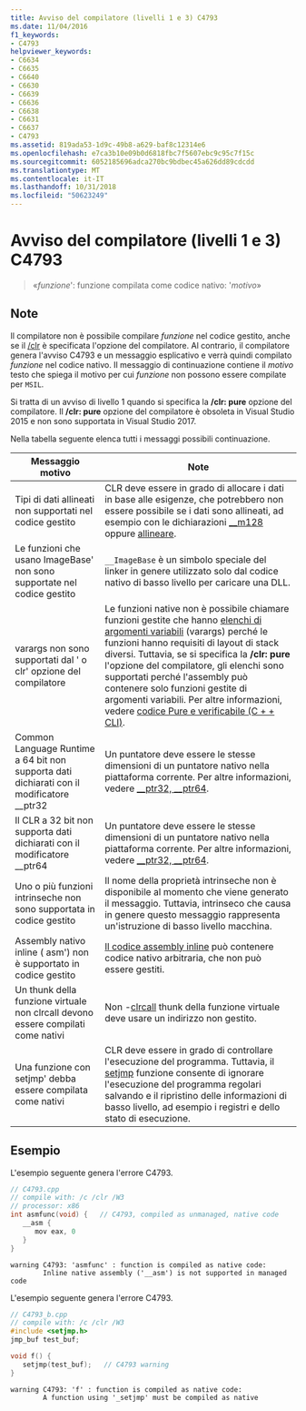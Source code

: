 ```yaml
---
title: Avviso del compilatore (livelli 1 e 3) C4793
ms.date: 11/04/2016
f1_keywords:
- C4793
helpviewer_keywords:
- C6634
- C6635
- C6640
- C6630
- C6639
- C6636
- C6638
- C6631
- C6637
- C4793
ms.assetid: 819ada53-1d9c-49b8-a629-baf8c12314e6
ms.openlocfilehash: e7ca3b10e09b0d6818fbc7f5607ebc9c95c7f15c
ms.sourcegitcommit: 6052185696adca270bc9bdbec45a626dd89cdcdd
ms.translationtype: MT
ms.contentlocale: it-IT
ms.lasthandoff: 10/31/2018
ms.locfileid: "50623249"
---
```

# <a name="compiler-warning-level-1-and-3-c4793"></a>Avviso del compilatore (livelli 1 e 3) C4793

> «*funzione*': funzione compilata come codice nativo: '*motivo*»

## <a name="remarks"></a>Note

Il compilatore non è possibile compilare *funzione* nel codice gestito, anche se il [/clr](../../build/reference/clr-common-language-runtime-compilation.md) è specificata l'opzione del compilatore. Al contrario, il compilatore genera l'avviso C4793 e un messaggio esplicativo e verrà quindi compilato *funzione* nel codice nativo. Il messaggio di continuazione contiene il *motivo* testo che spiega il motivo per cui *funzione* non possono essere compilate per `MSIL`.

Si tratta di un avviso di livello 1 quando si specifica la **/clr: pure** opzione del compilatore.  Il **/clr: pure** opzione del compilatore è obsoleta in Visual Studio 2015 e non sono supportata in Visual Studio 2017.

Nella tabella seguente elenca tutti i messaggi possibili continuazione.

|Messaggio motivo|Note|
|--------------------|-------------|
|Tipi di dati allineati non supportati nel codice gestito|CLR deve essere in grado di allocare i dati in base alle esigenze, che potrebbero non essere possibile se i dati sono allineati, ad esempio con le dichiarazioni [__m128](../../cpp/m128.md) oppure [allineare](../../cpp/align-cpp.md).|
|Le funzioni che usano ImageBase' non sono supportate nel codice gestito|`__ImageBase` è un simbolo speciale del linker in genere utilizzato solo dal codice nativo di basso livello per caricare una DLL.|
|varargs non sono supportati dal ' o clr' opzione del compilatore|Le funzioni native non è possibile chiamare funzioni gestite che hanno [elenchi di argomenti variabili](../../cpp/functions-with-variable-argument-lists-cpp.md) (varargs) perché le funzioni hanno requisiti di layout di stack diversi. Tuttavia, se si specifica la **/clr: pure** l'opzione del compilatore, gli elenchi sono supportati perché l'assembly può contenere solo funzioni gestite di argomenti variabili. Per altre informazioni, vedere [codice Pure e verificabile (C + + CLI)](../../dotnet/pure-and-verifiable-code-cpp-cli.md).|
|Common Language Runtime a 64 bit non supporta dati dichiarati con il modificatore __ptr32|Un puntatore deve essere le stesse dimensioni di un puntatore nativo nella piattaforma corrente. Per altre informazioni, vedere [__ptr32, \__ptr64](../../cpp/ptr32-ptr64.md).|
|Il CLR a 32 bit non supporta dati dichiarati con il modificatore __ptr64|Un puntatore deve essere le stesse dimensioni di un puntatore nativo nella piattaforma corrente. Per altre informazioni, vedere [__ptr32, \__ptr64](../../cpp/ptr32-ptr64.md).|
|Uno o più funzioni intrinseche non sono supportata in codice gestito|Il nome della proprietà intrinseche non è disponibile al momento che viene generato il messaggio. Tuttavia, intrinseco che causa in genere questo messaggio rappresenta un'istruzione di basso livello macchina.|
|Assembly nativo inline ( asm') non è supportato in codice gestito|[Il codice assembly inline](../../assembler/inline/asm.md) può contenere codice nativo arbitraria, che non può essere gestiti.|
|Un thunk della funzione virtuale non clrcall devono essere compilati come nativi|Non -[clrcall](../../cpp/clrcall.md) thunk della funzione virtuale deve usare un indirizzo non gestito.|
|Una funzione con setjmp' debba essere compilata come nativi|CLR deve essere in grado di controllare l'esecuzione del programma. Tuttavia, il [setjmp](../../cpp/using-setjmp-longjmp.md) funzione consente di ignorare l'esecuzione del programma regolari salvando e il ripristino delle informazioni di basso livello, ad esempio i registri e dello stato di esecuzione.|

## <a name="example"></a>Esempio

L'esempio seguente genera l'errore C4793.

```cpp
// C4793.cpp
// compile with: /c /clr /W3
// processor: x86
int asmfunc(void) {   // C4793, compiled as unmanaged, native code
   __asm {
      mov eax, 0
   }
}
```

```Output
warning C4793: 'asmfunc' : function is compiled as native code:
        Inline native assembly ('__asm') is not supported in managed code
```

L'esempio seguente genera l'errore C4793.

```cpp
// C4793_b.cpp
// compile with: /c /clr /W3
#include <setjmp.h>
jmp_buf test_buf;

void f() {
   setjmp(test_buf);   // C4793 warning
}
```

```Output
warning C4793: 'f' : function is compiled as native code:
        A function using '_setjmp' must be compiled as native
```